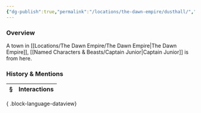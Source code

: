 ```yaml
---
{"dg-publish":true,"permalink":"/locations/the-dawn-empire/dusthall/","tags":["Discovered"],"updated":"2025-07-31T14:24:50.791+01:00"}
---
```


### Overview
A town in [[Locations/The Dawn Empire/The Dawn Empire\|The Dawn Empire]], [[Named Characters & Beasts/Captain Junior\|Captain Junior]] is from here.

### History & Mentions
| § | Interactions |
| - | ------------ |

{ .block-language-dataview}